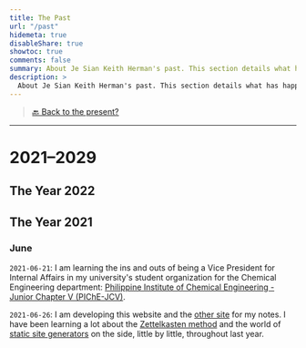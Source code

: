 ```yaml
---
title: The Past
url: "/past"
hidemeta: true
disableShare: true
showtoc: true
comments: false
summary: About Je Sian Keith Herman's past. This section details what has happened, things done, experiences lived, and memories made.
description: > 
  About Je Sian Keith Herman's past. This section details what has happened, things done, experiences lived, and memories made.
---
```


> [🔙 Back to the present?](https://jskherman.notion.site/Now-ec792577baf44dd3b441171240dabb92)

---

# 2021–2029

## The Year 2022

## The Year 2021

### June

`2021-06-21`: I am learning the ins and outs of being a Vice President for Internal Affairs in my university's student organization for the Chemical Engineering department: [Philippine Institute of Chemical Engineering - Junior Chapter V (PIChE-JCV)](https://www.facebook.com/PIChEJCV/).

`2021-06-26`: I am developing this website and the [other site](https://notes.jskherman.com) for my notes. I have been learning a lot about the [Zettelkasten method](https://zettelkasten.de/) and the world of [static site generators](https://jamstack.org/generators/) on the side, little by little, throughout last year.